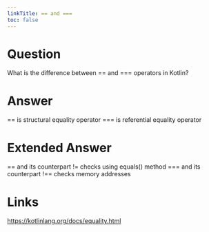 ```yaml
---
linkTitle: == and ===
toc: false
---
```

# Question
What is the difference between == and === operators in Kotlin?
# Answer
== is structural equality operator
=== is referential equality operator
# Extended Answer
== and its counterpart != checks using equals() method
=== and its counterpart !== checks memory addresses
# Links
https://kotlinlang.org/docs/equality.html